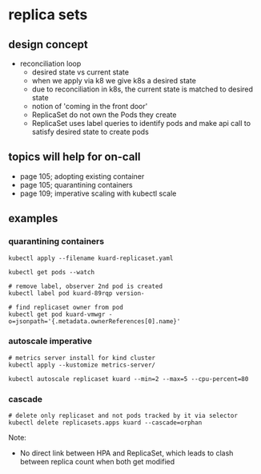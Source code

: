 # replica sets

## design concept

- reconciliation loop
  - desired state vs current state
  - when we apply via k8 we give k8s a desired state
  - due to reconciliation in k8s, the current state is matched to desired state
  - notion of 'coming in the front door'
  - ReplicaSet do not own the Pods they create
  - ReplicaSet uses label queries to identify pods and make api call to satisfy desired state to create pods

## topics will help for on-call
- page 105; adopting existing container
- page 105; quarantining containers
- page 109; imperative scaling with kubectl scale


## examples

### quarantining containers
```shell
kubectl apply --filename kuard-replicaset.yaml

kubectl get pods --watch

# remove label, observer 2nd pod is created
kubectl label pod kuard-89rqp version-

# find replicaset owner from pod 
kubectl get pod kuard-vmwgr -o=jsonpath='{.metadata.ownerReferences[0].name}'
```

### autoscale imperative
```shell
# metrics server install for kind cluster
kubectl apply --kustomize metrics-server/

kubectl autoscale replicaset kuard --min=2 --max=5 --cpu-percent=80
```

### cascade
```shell
# delete only replicaset and not pods tracked by it via selector
kubectl delete replicasets.apps kuard --cascade=orphan
```

Note:
- No direct link between HPA and ReplicaSet, which leads to clash between replica count when both get modified